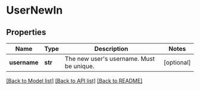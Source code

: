 # UserNewIn

## Properties
Name | Type | Description | Notes
------------ | ------------- | ------------- | -------------
**username** | **str** | The new user&#x27;s username. Must be unique. | [optional] 

[[Back to Model list]](../README.md#documentation-for-models) [[Back to API list]](../README.md#documentation-for-api-endpoints) [[Back to README]](../README.md)

